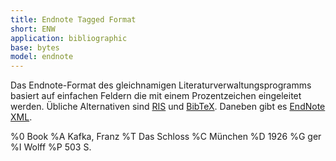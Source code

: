 ```yaml
---
title: Endnote Tagged Format
short: ENW
application: bibliographic
base: bytes
model: endnote
---
```


Das Endnote-Format des gleichnamigen Literaturverwaltungsprogramms basiert auf
einfachen Feldern die mit einem Prozentzeichen eingeleitet werden. Übliche
Alternativen sind [RIS](ris) und [BibTeX](bibtex). Daneben gibt es [EndNote
XML](endnote/xml).

<example>
    %0 Book
    %A Kafka, Franz
    %T Das Schloss
    %C München
    %D 1926
    %G ger
    %I Wolff
    %P 503 S.
</example>
